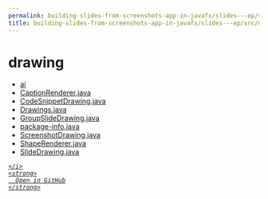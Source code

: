 ```yaml
---
permalink: building-slides-from-screenshots-app-in-javafx/slides---ep/src/main/java/engineer/mathsoftware/blog/slides/drawing
title: building-slides-from-screenshots-app-in-javafx/slides---ep/src/main/java/engineer/mathsoftware/blog/slides/drawing
---
```


# drawing
<ul>
  <li>
    <a href="ai">
      ai
    </a>
  </li>
  <li>
    <a href="CaptionRenderer.java">
      CaptionRenderer.java
    </a>
  </li>
  <li>
    <a href="CodeSnippetDrawing.java">
      CodeSnippetDrawing.java
    </a>
  </li>
  <li>
    <a href="Drawings.java">
      Drawings.java
    </a>
  </li>
  <li>
    <a href="GroupSlideDrawing.java">
      GroupSlideDrawing.java
    </a>
  </li>
  <li>
    <a href="package-info.java">
      package-info.java
    </a>
  </li>
  <li>
    <a href="ScreenshotDrawing.java">
      ScreenshotDrawing.java
    </a>
  </li>
  <li>
    <a href="ShapeRenderer.java">
      ShapeRenderer.java
    </a>
  </li>
  <li>
    <a href="SlideDrawing.java">
      SlideDrawing.java
    </a>
  </li>
</ul>
<div class="social open-gh-btn my-4">
  <a class="btn btn-github" href="https://github.com/tobiasbriones/blog/tree/main/swe/dev/java/javafx/drawing/productivity/building-slides-from-screenshots-app-in-javafx/slides---ep/src/main/java/engineer/mathsoftware/blog/slides/drawing" target="_blank">
    <i class="fab fa-github">
      
    </i>
    <strong>
      Open in GitHub
    </strong>
  </a>
</div>